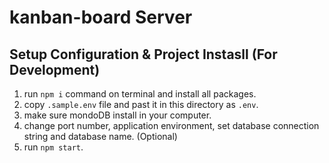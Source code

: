 # kanban-board Server

## Setup Configuration & Project Instasll (For Development)

1. run `npm i` command on terminal and install all packages.
2. copy `.sample.env` file and past it in this directory as `.env`.
3. make sure mondoDB install in your computer.
4. change port number, application environment, set database connection string and database name. (Optional)
5. run `npm start`.